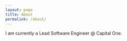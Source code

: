 ```yaml
---
layout: page
title: About
permalink: /about/
---
```


I am currently a Lead Software Engineer @ Capital One.
